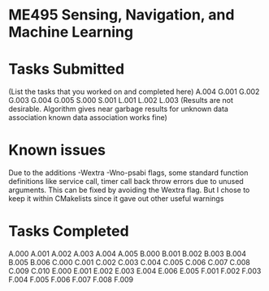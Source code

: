 # ME495 Sensing, Navigation, and Machine Learning

# Tasks Submitted
(List the tasks that you worked on and completed here)
A.004
G.001
G.002
G.003
G.004
G.005
S.000
S.001
L.001
L.002
L.003 (Results are not desirable. Algorithm gives near garbage results for unknown data association
known data association works fine)

# Known issues
Due to the additions -Wextra -Wno-psabi flags, some standard function definitions
like service call, timer call back throw errors due to unused arguments. This can be
fixed by avoiding the Wextra flag. But I chose to keep it within CMakelists since it gave out
other useful warnings

# Tasks Completed
A.000
A.001
A.002
A.003
A.004
A.005
B.000
B.001
B.002
B.003
B.004
B.005
B.006
C.000
C.001
C.002
C.003
C.004
C.005
C.006
C.007
C.008
C.009
C.010
E.000
E.001
E.002
E.003
E.004
E.006
E.005
F.001
F.002
F.003
F.004
F.005
F.006
F.007
F.008
F.009





